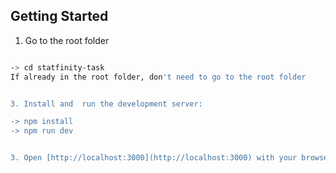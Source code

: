 

## Getting Started
1. Go to the root folder

 ```bash

-> cd statfinity-task
If already in the root folder, don't need to go to the root folder


3. Install and  run the development server:

-> npm install
-> npm run dev


3. Open [http://localhost:3000](http://localhost:3000) with your browser to see the result.











